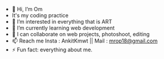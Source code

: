 - 👋 Hi, I’m Om
- It's my coding practice
- 👀 I’m interested in everything that is ART
- 🌱 I’m currently learning web development
- 💞️ I can collaborate on web projects, photoshoot, editing
- 📫 Reach me Insta : AnkitKmwt || Mail : mrop18@gmail.com 
- ⚡ Fun fact: everything about me.

<!---
mrop18/mrop18 is a ✨ special ✨ repository because its `README.md` (this file) appears on your GitHub profile.
You can click the Preview link to take a look at your changes.
--->
